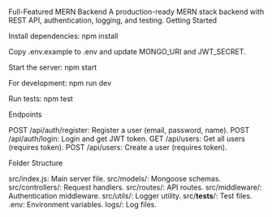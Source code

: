 Full-Featured MERN Backend
A production-ready MERN stack backend with REST API, authentication, logging, and testing.
Getting Started

Install dependencies:
npm install


Copy .env.example to .env and update MONGO_URI and JWT_SECRET.

Start the server:
npm start


For development:
npm run dev


Run tests:
npm test



Endpoints

POST /api/auth/register: Register a user (email, password, name).
POST /api/auth/login: Login and get JWT token.
GET /api/users: Get all users (requires token).
POST /api/users: Create a user (requires token).

Folder Structure

src/index.js: Main server file.
src/models/: Mongoose schemas.
src/controllers/: Request handlers.
src/routes/: API routes.
src/middleware/: Authentication middleware.
src/utils/: Logger utility.
src/__tests__/: Test files.
.env: Environment variables.
logs/: Log files.
